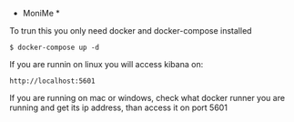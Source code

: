 * MoniMe *

To trun this you only need docker and docker-compose installed

    $ docker-compose up -d

If you are runnin on linux you will access kibana on:

    http://localhost:5601

If you are running on mac or windows, check what docker runner you are running and get its ip address, than access it on port 5601

